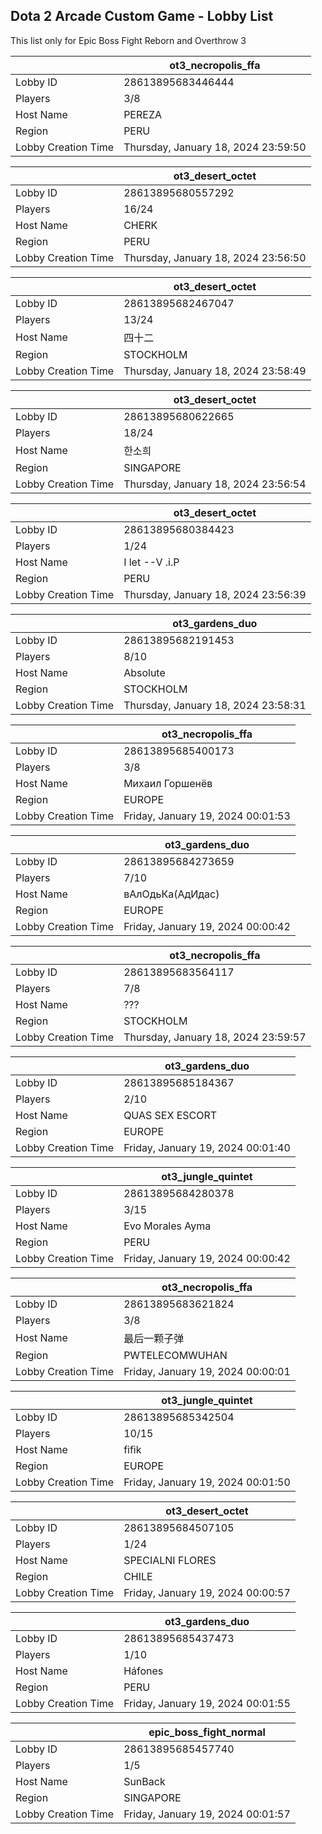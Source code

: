 ## Dota 2 Arcade Custom Game - Lobby List

This list only for Epic Boss Fight Reborn and Overthrow 3

|  | ot3_necropolis_ffa |
| ------ | ------ |
| Lobby ID | 28613895683446444 |
| Players | 3/8 |
| Host Name | PEREZA |
| Region | PERU |
| Lobby Creation Time | Thursday, January 18, 2024 23:59:50 |


|  | ot3_desert_octet |
| ------ | ------ |
| Lobby ID | 28613895680557292 |
| Players | 16/24 |
| Host Name | CHERK |
| Region | PERU |
| Lobby Creation Time | Thursday, January 18, 2024 23:56:50 |


|  | ot3_desert_octet |
| ------ | ------ |
| Lobby ID | 28613895682467047 |
| Players | 13/24 |
| Host Name | 四十二 |
| Region | STOCKHOLM |
| Lobby Creation Time | Thursday, January 18, 2024 23:58:49 |


|  | ot3_desert_octet |
| ------ | ------ |
| Lobby ID | 28613895680622665 |
| Players | 18/24 |
| Host Name | 한소희 |
| Region | SINGAPORE |
| Lobby Creation Time | Thursday, January 18, 2024 23:56:54 |


|  | ot3_desert_octet |
| ------ | ------ |
| Lobby ID | 28613895680384423 |
| Players | 1/24 |
| Host Name | I let --V .i.P |
| Region | PERU |
| Lobby Creation Time | Thursday, January 18, 2024 23:56:39 |


|  | ot3_gardens_duo |
| ------ | ------ |
| Lobby ID | 28613895682191453 |
| Players | 8/10 |
| Host Name | Absolute |
| Region | STOCKHOLM |
| Lobby Creation Time | Thursday, January 18, 2024 23:58:31 |


|  | ot3_necropolis_ffa |
| ------ | ------ |
| Lobby ID | 28613895685400173 |
| Players | 3/8 |
| Host Name | Михаил Горшенёв |
| Region | EUROPE |
| Lobby Creation Time | Friday, January 19, 2024 00:01:53 |


|  | ot3_gardens_duo |
| ------ | ------ |
| Lobby ID | 28613895684273659 |
| Players | 7/10 |
| Host Name | вАлОдьКа(АдИдас) |
| Region | EUROPE |
| Lobby Creation Time | Friday, January 19, 2024 00:00:42 |


|  | ot3_necropolis_ffa |
| ------ | ------ |
| Lobby ID | 28613895683564117 |
| Players | 7/8 |
| Host Name | ??? |
| Region | STOCKHOLM |
| Lobby Creation Time | Thursday, January 18, 2024 23:59:57 |


|  | ot3_gardens_duo |
| ------ | ------ |
| Lobby ID | 28613895685184367 |
| Players | 2/10 |
| Host Name | QUAS SEX ESCORT |
| Region | EUROPE |
| Lobby Creation Time | Friday, January 19, 2024 00:01:40 |


|  | ot3_jungle_quintet |
| ------ | ------ |
| Lobby ID | 28613895684280378 |
| Players | 3/15 |
| Host Name | Evo Morales Ayma |
| Region | PERU |
| Lobby Creation Time | Friday, January 19, 2024 00:00:42 |


|  | ot3_necropolis_ffa |
| ------ | ------ |
| Lobby ID | 28613895683621824 |
| Players | 3/8 |
| Host Name | 最后一颗子弹 |
| Region | PWTELECOMWUHAN |
| Lobby Creation Time | Friday, January 19, 2024 00:00:01 |


|  | ot3_jungle_quintet |
| ------ | ------ |
| Lobby ID | 28613895685342504 |
| Players | 10/15 |
| Host Name | fifik |
| Region | EUROPE |
| Lobby Creation Time | Friday, January 19, 2024 00:01:50 |


|  | ot3_desert_octet |
| ------ | ------ |
| Lobby ID | 28613895684507105 |
| Players | 1/24 |
| Host Name | SPECIALNI FLORES |
| Region | CHILE |
| Lobby Creation Time | Friday, January 19, 2024 00:00:57 |


|  | ot3_gardens_duo |
| ------ | ------ |
| Lobby ID | 28613895685437473 |
| Players | 1/10 |
| Host Name | Háfones |
| Region | PERU |
| Lobby Creation Time | Friday, January 19, 2024 00:01:55 |


|  | epic_boss_fight_normal |
| ------ | ------ |
| Lobby ID | 28613895685457740 |
| Players | 1/5 |
| Host Name | SunBack |
| Region | SINGAPORE |
| Lobby Creation Time | Friday, January 19, 2024 00:01:57 |


